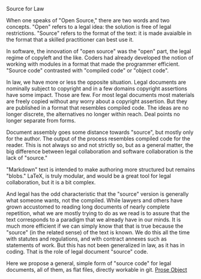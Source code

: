Source for Law


When one speaks of "Open Source," there are two words and two concepts.  "Open" refers to a legal idea: the solution is free of legal restrictions.  "Source" refers to the format of the text: it is made avaialble in the format that a skilled practitioner can best use it.  

In software, the innovation of "open source" was the "open" part, the legal regime of copyleft and the like.  Coders had already developed the notion of working with modules in a format that made the programmer efficient.  "Source code" contrasted with "compiled code" or "object code".

In law, we have more or less the opposite situation.  Legal documents are nominally subject to copyright and in a few domains copyright assertions have some impact.  Those are few.  For most legal documents most materials are freely copied without any worry about a copyright assertion.  But they are published in a format that resembles compiled code. The ideas are no longer discrete, the alternatives no longer within reach.  Deal points no longer separate from forms.  

Document assembly goes some distance towards "source", but mostly only for the author.  The output of the process resembles compiled code for the reader.  This is not always so and not strictly so, but as a general matter, the big difference between legal collaboration and software collaboration is the lack of "source."  

"Markdown" text is intended to make authoring more structured but remains "blobs."  LaTeX, is truly modular, and would be a great tool for legal collaboration, but it is a bit complex.  

And legal has the odd characteristic that the "source" version is generally what someone wants, not the compiled.  While lawyers and others have grown accustomed to reading long documents of nearly complete repetition, what we are mostly trying to do as we read is to assure that the text corresponds to a paradigm that we already have in our minds.  It is much more efficient if we can simply know that that is true because the "source" (in the related sense) of the text is known.  We do this all the time with statutes and regulations, and with contract annexes such as statements of work.  But this has not been generalized in law, as it has in coding.  That is the role of legal document "source" code.

Here we propose a general, simple form of "source code" for legal documents, all of them, as flat files, directly workable in git.  [Prose Object](ProseObject.md)

